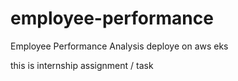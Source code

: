 # employee-performance
Employee Performance Analysis deploye on aws eks

this is internship assignment / task
